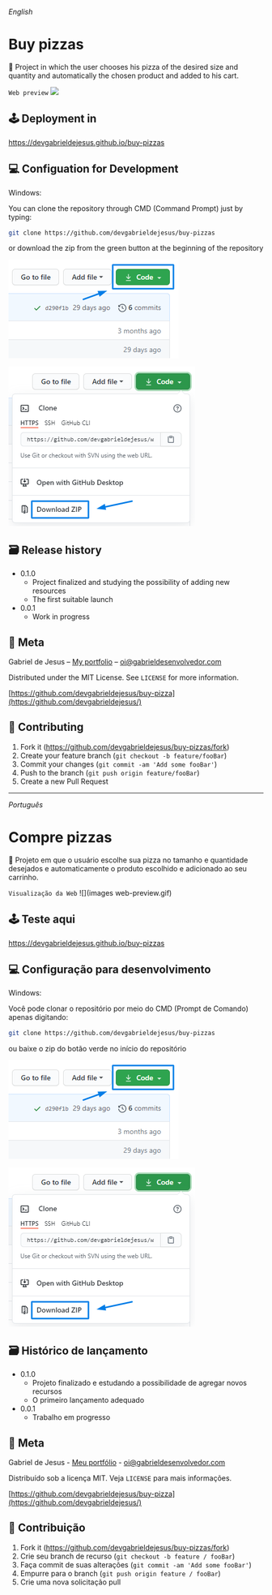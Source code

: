 _English_

# Buy pizzas

🍕 Project in which the user chooses his pizza of the desired size and quantity and automatically the chosen product and added to his cart.

`Web preview`
![](images/web-preview.gif)

## 🕹 Deployment in
https://devgabrieldejesus.github.io/buy-pizzas

## 💻 Configuation for Development

Windows:

You can clone the repository through CMD (Command Prompt) just by typing:

```sh
git clone https://github.com/devgabrieldejesus/buy-pizzas
```

or download the zip from the green button at the beginning of the repository

![](images/clone.png)

![](images/clone-zip.png)

## 🗃 Release history

* 0.1.0
    * Project finalized and studying the possibility of adding new resources
    * The first suitable launch
* 0.0.1
    * Work in progress

## 📝 Meta

Gabriel de Jesus – [My portfolio](https://www.gabrieldesenvolvedor.com) – oi@gabrieldesenvolvedor.com

Distributed under the MIT License. See `LICENSE` for more information.

[https://github.com/devgabrieldejesus/buy-pizza](https://github.com/devgabrieldejesus/)


## 🚀 Contributing

1. Fork it (<https://github.com/devgabrieldejesus/buy-pizzas/fork>)
2. Create your feature branch (`git checkout -b feature/fooBar`)
3. Commit your changes (`git commit -am 'Add some fooBar'`)
4. Push to the branch (`git push origin feature/fooBar`)
5. Create a new Pull Request

---

_Português_

# Compre pizzas

🍕 Projeto em que o usuário escolhe sua pizza no tamanho e quantidade desejados e automaticamente o produto escolhido e adicionado ao seu carrinho.

`Visualização da Web`
![](images web-preview.gif)

## 🕹 Teste aqui
https://devgabrieldejesus.github.io/buy-pizzas

## 💻 Configuração para desenvolvimento

Windows:

Você pode clonar o repositório por meio do CMD (Prompt de Comando) apenas digitando:

```sh
git clone https://github.com/devgabrieldejesus/buy-pizzas
```

ou baixe o zip do botão verde no início do repositório

![](images/clone.png)

![](images/clone-zip.png)

## 🗃 Histórico de lançamento

* 0.1.0
    * Projeto finalizado e estudando a possibilidade de agregar novos recursos
    * O primeiro lançamento adequado
* 0.0.1
    * Trabalho em progresso

## 📝 Meta

Gabriel de Jesus - [Meu portfólio](https://www.gabrieldesenvolvedor.com) - oi@gabrieldesenvolvedor.com

Distribuído sob a licença MIT. Veja `LICENSE` para mais informações.

[https://github.com/devgabrieldejesus/buy-pizza](https://github.com/devgabrieldejesus/)


## 🚀 Contribuição

1. Fork it (<https://github.com/devgabrieldejesus/buy-pizzas/fork>)
2. Crie seu branch de recurso (`git checkout -b feature / fooBar`)
3. Faça commit de suas alterações (`git commit -am 'Add some fooBar'`)
4. Empurre para o branch (`git push origin feature / fooBar`)
5. Crie uma nova solicitação pull
